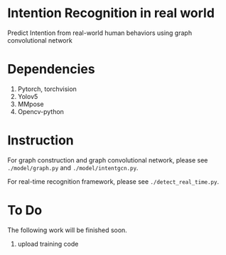 # Intention Recognition in real world

Predict Intention from real-world human behaviors using graph convolutional network

# Dependencies

1. Pytorch, torchvision
2. Yolov5
3. MMpose
4. Opencv-python

# Instruction

For graph construction and graph convolutional network, please see `./model/graph.py` and `./model/intentgcn.py`.

For real-time recognition framework, please see `./detect_real_time.py`.

# To Do

The following work will be finished soon.

1. upload training code
